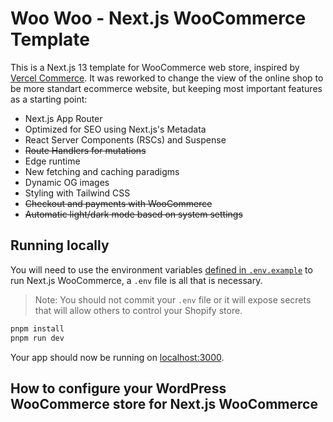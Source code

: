 # Woo Woo - Next.js WooCommerce Template

This is a Next.js 13 template for WooCommerce web store, inspired by [Vercel Commerce](https://github.com/vercel/commerce). It was reworked to change the view of the online shop to be more standart ecommerce website, but keeping most important features as a starting point:

- Next.js App Router
- Optimized for SEO using Next.js's Metadata
- React Server Components (RSCs) and Suspense
- ~~Route Handlers for mutations~~
- Edge runtime
- New fetching and caching paradigms
- Dynamic OG images
- Styling with Tailwind CSS
- ~~Checkout and payments with WooCommerce~~
- ~~Automatic light/dark mode based on system settings~~

## Running locally

You will need to use the environment variables [defined in `.env.example`](.env.example) to run Next.js WooCommerce, a `.env` file is all that is necessary.

> Note: You should not commit your `.env` file or it will expose secrets that will allow others to control your Shopify store.

```bash
pnpm install
pnpm run dev
```

Your app should now be running on [localhost:3000](http://localhost:3000/).

## How to configure your WordPress WooCommerce store for Next.js WooCommerce
